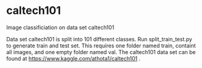 # caltech101
Image classificiation on data set caltech101

Data set caltech101 is split into 101 different classes. Run split_train_test.py to generate train and test set. This requires one folder named train, containt all images, and one empty folder named val.
The caltech101 data set can be found at https://www.kaggle.com/athota1/caltech101 .

